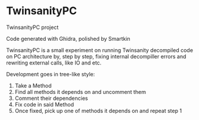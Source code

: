 # TwinsanityPC
TwinsanityPC project

Code generated with Ghidra, polished by Smartkin

TwinsanityPC is a small experiment on running Twinsanity decompiled code on PC architecture by, step by step, fixing internal decompiller errors and rewriting external calls, like IO and etc.

Development goes in tree-like style:

1) Take a Method
2) Find all methods it depends on and uncomment them
3) Comment their dependencies
4) Fix code in said Method
5) Once fixed, pick up one of methods it depends on and repeat step 1
